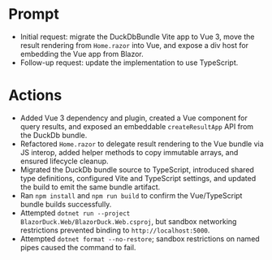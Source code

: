 # Prompt
- Initial request: migrate the DuckDbBundle Vite app to Vue 3, move the result rendering from `Home.razor` into Vue, and expose a div host for embedding the Vue app from Blazor.
- Follow-up request: update the implementation to use TypeScript.

# Actions
- Added Vue 3 dependency and plugin, created a Vue component for query results, and exposed an embeddable `createResultApp` API from the DuckDb bundle.
- Refactored `Home.razor` to delegate result rendering to the Vue bundle via JS interop, added helper methods to copy immutable arrays, and ensured lifecycle cleanup.
- Migrated the DuckDb bundle source to TypeScript, introduced shared type definitions, configured Vite and TypeScript settings, and updated the build to emit the same bundle artifact.
- Ran `npm install` and `npm run build` to confirm the Vue/TypeScript bundle builds successfully.
- Attempted `dotnet run --project BlazorDuck.Web/BlazorDuck.Web.csproj`, but sandbox networking restrictions prevented binding to `http://localhost:5000`.
- Attempted `dotnet format --no-restore`; sandbox restrictions on named pipes caused the command to fail.
